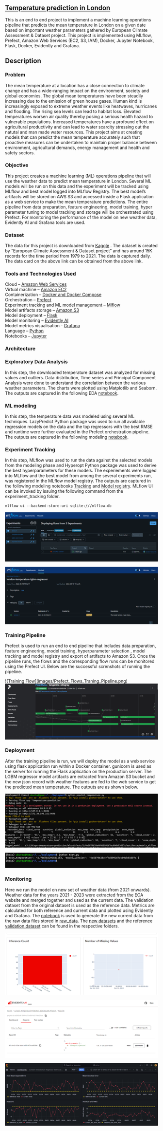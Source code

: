 ## <ins>Temperature prediction in London</ins>
This is an end to end project to implement a machine learning operations pipeline that predicts the mean temperature in London on a given date based on important weather parameters gathered by European Climate Assessment & Dataset project. This project is implemented using MLflow, Prefect, Amazon Web Services (EC2, S3, IAM), Docker, Jupyter Notebook, Flask, Docker, Evidently and Grafana. 

## Description 

### Problem
The mean temperature at a location has a close connection to climate change and has a wide-ranging impact on the environment, society and global economies. The global mean temperatures have been steadily increasing due to the emission of green house gases. Human kind is increasingly exposed to extreme weather events like heatwaves, hurricanes and flooding. The rising sea levels can lead to habitat loss. Elevated temperatures worsen air quality thereby posing a serious health hazard to vulnerable populations. Increased temperatures have a profound effect on agricultural productivity and can lead to water scarcity stressing out the natutal and man made water resources. This project aims at creating models that can predict the mean temperature accurately such that proactive measures can be undertaken to maintain proper balance between environment, agricultural demands, energy management and health and safety sectors.

### Objective
This project creates a machine learning (ML) operations pipeline that will use the weather data to predict mean temperature in London. Several ML models will be run on this data and the experiment will be tracked using MLflow and best model logged into MLflow Registry. The best model’s artifacts will be stored on AWS S3 and accessed inside a Flask application as a web service to make the mean temperature predictions. The entire pipeline from data preparation, feature engineering, model training, hyper parameter tuning to model tracking and storage will be orchestrated using Prefect. For monitoring the performance of the model on new weather data, Evidently AI and Grafana tools are used.

### Dataset
The data for this project is downloaded from [Kaggle](https://www.kaggle.com/datasets/emmanuelfwerr/london-weather-data) . The dataset is created by “European Climate Assessment & Dataset project” and has around 15K records for the time period from 1979 to 2021. The data is captured daily. The data card on the above link can be obtained from the above link.

### Tools and Technologies Used

Cloud – [Amazon Web Services](https://aws.amazon.com/)  
Virtual machine – [Amazon EC2](https://ec2.amazon.com/)  
Containerization – [Docker and Docker Compose](https://www.docker.com/)  
Orchestration – [Prefect](https://www.prefect.io/)  
Experiment tracking and ML model management – [Mlflow](https://mlflow.org/)  
Model artifacts storage – [Amazon S3](https://aws.amazon.com/s3/)  
Model deployment – [Flask](https://flask.palletsprojects.com/en/3.0.x/)  
Model monitoring – [Evidently AI](https://www.evidentlyai.com/)  
Model metrics visualisation - [Grafana](https://grafana.com/)  
Language – [Python](https://www.python.org/)  
Notebooks – [Jupyter](https://jupyter.org/)  

### Architecture

### Exploratory Data Analysis
In this step, the downloaded temperature dataset was analyzed for missing values and outliers. Data distribution, Time series and Principal Component Analysis were done to understand the correlation between the various weather parameters. The charts were plotted using Matplotlib and Seaborn. The outputs are captured in the following EDA [notebook](eda/eda-temperature.ipynb).

### ML modeling
In this step, the temperature data was modeled using several ML techniques. LazyPredict Python package was used to run all available regression models on the data and the top regressors with the best RMSE and runtime were further evaluated in the Prefect orchestration pipeline. The outputs are captured in the following modeling [notebook](model-training/predict_mean_temp.ipynb).

### Experiment Tracking
In this step, MLflow was used to run the data against the selected models from the modeling phase and Hyperopt Python package was used to derive the best hyperparameters for these models. The experiements were logged into MLflow and the best model from among the several experiments run, was registered in the MLflow model registry. The outputs are captured in the following modeling notebooks [Tracking](experiment-tracking/track_experiments.ipynb) and [Model registry](experiment-tracking/register-model.ipynb). MLflow UI can be invoked by issuing the following command from the experiment_tracking folder.

```
mlflow ui --backend-store-uri sqlite:///mlflow.db
```
![Model Tracking](images/Experiment_Tracking_MLflow_Dashboard.png)  

![Model Registry](images/Experiment_Tracking_MLflow_Registry.png)

### Training Pipeline
Prefect is used to run an end to end pipeline that includes data preparation, feature engineering, model training, hyperparameter selection , model tracking and model registry and export of artifacts to Amazon S3. Once the pipeline runs, the flows and the corresponding flow runs can be monitored using the Prefect UI. Below are the successful screnshots of running the pipeline.

!{Training Flow](images/Prefect_Flows_Traning_Pipeline.png)
![Training Flow Runs](images/Prefect_FlowRuns_Completed.png)


### Deployment
After the training pipeline is run, we will deploy the model as a web service using flask application run within a Docker container. gunicorn is used as the server for running the Flask application on the production server. The LGBM regressor model artifacts are extracted from Amazon S3 bucket and the new json record with weather features are fed to the web service to get the predicted mean temperature. The outputs are as shown below.

![Flask Application Running](images/Deployment_Flask_Service.png)


![Predicted Output](images/Deployment_Predicted_Output.png)

### Monitoring

Here we run the model on new set of weather data (from 2021 onwards). Weather data for the years 2021 - 2023 were extracted from the ECA website and merged together and used as the current data. The validation dataset from the original dataset is used as the reference data. Metrics are calculated for both reference and current data and plotted using Evidently and Grafana. The [notebook](eda/extract_new_data.ipynb) is used to generate the new current data from the raw data files stored in [raw_data](data/raw_data). The [new datasets](data)  and the reference [validation dataset](monitoring/data) can be found in the respective folders.

![Evidently Dashboard](images/Evidently_Dashboard.png)

![Evidently Reports](images/Evidently_Reports.png)

![Grafana Dashbiard](images/Grafana_Metrics_Dashboard.png)
